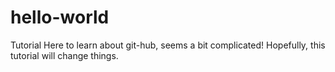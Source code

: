# hello-world
Tutorial
Here to learn about git-hub, seems a bit complicated! Hopefully, this tutorial will change things.

